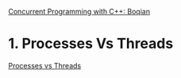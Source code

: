 [Concurrent Programming with C++: Boqian](https://www.youtube.com/watch?v=LL8wkskDlbs&list=PL5jc9xFGsL8E12so1wlMS0r0hTQoJL74M&index=1)
# 1. Processes Vs Threads
  [Processes vs Threads](https://github.com/davidzheng66/Notes/blob/master/C++/C++11Concurrency/ProcessVsThreads.PNG?raw=true)

